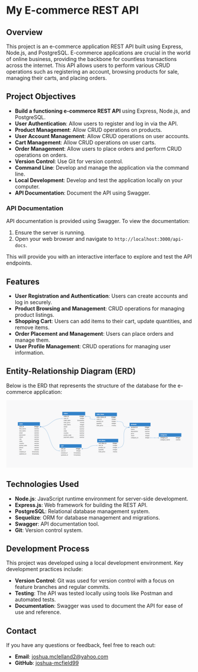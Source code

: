 # My E-commerce REST API

## Overview
This project is an e-commerce application REST API built using Express, Node.js, and PostgreSQL. E-commerce applications are crucial in the world of online business, providing the backbone for countless transactions across the internet. This API allows users to perform various CRUD operations such as registering an account, browsing products for sale, managing their carts, and placing orders.

## Project Objectives
- **Build a functioning e-commerce REST API** using Express, Node.js, and PostgreSQL.
- **User Authentication**: Allow users to register and log in via the API.
- **Product Management**: Allow CRUD operations on products.
- **User Account Management**: Allow CRUD operations on user accounts.
- **Cart Management**: Allow CRUD operations on user carts.
- **Order Management**: Allow users to place orders and perform CRUD operations on orders.
- **Version Control**: Use Git for version control.
- **Command Line**: Develop and manage the application via the command line.
- **Local Development**: Develop and test the application locally on your computer.
- **API Documentation**: Document the API using Swagger.

### API Documentation
API documentation is provided using Swagger. To view the documentation:

1. Ensure the server is running.
2. Open your web browser and navigate to `http://localhost:3000/api-docs`.

This will provide you with an interactive interface to explore and test the API endpoints.

## Features
- **User Registration and Authentication**: Users can create accounts and log in securely.
- **Product Browsing and Management**: CRUD operations for managing product listings.
- **Shopping Cart**: Users can add items to their cart, update quantities, and remove items.
- **Order Placement and Management**: Users can place orders and manage them.
- **User Profile Management**: CRUD operations for managing user information.

## Entity-Relationship Diagram (ERD)
Below is the ERD that represents the structure of the database for the e-commerce application:

![Database ERD (Entity-Relationship Diagram)](./images/e-commerce_api_db.png)

## Technologies Used
- **Node.js**: JavaScript runtime environment for server-side development.
- **Express.js**: Web framework for building the REST API.
- **PostgreSQL**: Relational database management system.
- **Sequelize**: ORM for database management and migrations.
- **Swagger**: API documentation tool.
- **Git**: Version control system.

## Development Process
This project was developed using a local development environment. Key development practices include:

- **Version Control**: Git was used for version control with a focus on feature branches and regular commits.
- **Testing**: The API was tested locally using tools like Postman and automated tests.
- **Documentation**: Swagger was used to document the API for ease of use and reference.

## Contact
If you have any questions or feedback, feel free to reach out:

- **Email**: joshua.mclelland2@yahoo.com
- **GitHub**: [joshua-mcfield99](https://github.com/joshua-mcfield99)
